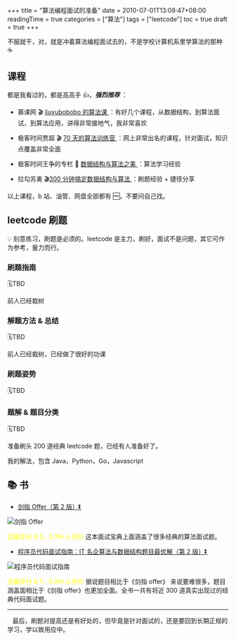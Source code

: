 +++
title = "算法编程面试的准备"
date = 2010-07-01T13:08:47+08:00
readingTime = true
categories = ["算法"]
tags = ["leetcode"]
toc = true
draft = true
+++

不服就干，对，就是冲着算法编程面试去的，不是学校计算机系里学算法的那种 ☕️

<!--more-->

## 课程

都是我看过的，都是高高手 👍，**_强烈推荐_** ：

-   慕课网 🎬 [liuyubobobo 的算法课 ](https://www.imooc.com/t/108955) ：有好几个课程，从数据结构，到算法面试，到算法应用，讲得非常接地气，我非常喜欢

-   极客时间贾超 🎬 [70 天的算法训练营 ](https://u.geekbang.org/subject/algorithm/1000343) ：网上非常出名的课程，针对面试，知识点覆盖非常全面

-   极客时间王争的专栏 📝 [数据结构与算法之美 ](https://time.geekbang.org/column/intro/126)：算法学习经验

-   拉勾苏勇 🎬[300 分钟搞定数据结构与算法 ](https://kaiwu.lagou.com/course/courseInfo.htm?courseId=3#/content) ：刷题经验 + 捷径分享

以上课程，b 站、油管、网盘全部都有 🆓，不要问自己找。

## leetcode 刷题

💡 刻意练习，刷题是必须的。leetcode 是主力，刷好，面试不是问题，其它可作为参考，量力而行。

### 刷题指南

🗓TBD

前人已经栽树

### 解题方法 & 总结

🗓TBD

前人已经栽树，已经做了很好的功课

### 刷题姿势

🗓TBD

### 题解 & 题目分类

🗓TBD

准备刷头 200 道经典 leetcode 题，已经有人准备好了。

我的解法，包含 Java，Python，Go，Javascript

## 📚 书

-   [剑指 Offer（第 2 版）⏬](https://drive.google.com/open?id=118MNIjDQGf-jAL8GOP5YSO1PPeZebBlQ)

![剑指 Offer](/images/algo/book-jian.zhi.offer.jpg)

<font color="yellow">豆瓣评分 8.3，0.7K+人评价</font> 这本面试宝典上面涵盖了很多经典的算法面试题。

-   [程序员代码面试指南：IT 名企算法与数据结构题目最优解（第 2 版）⏬](https://drive.google.com/open?id=1Vnsqij9A0SnJ2ZNlMQrf5sVvw1_OsSxJ)

![程序员代码面试指南](/images/algo/book-zuo.cheng.yun.jpeg)

<font color="yellow">豆瓣评分 8.7，0.2K+人评价</font> 据说题目相比于《剑指 offer》 来说要难很多，题目涵盖面相比于《剑指 offer》也更加全面。全书一共有将近 300 道真实出现过的经典代码面试题。

---

<i class="fas fa-map-marker-alt"></i>&nbsp;&nbsp; 最后，刷题对提高还是有好处的，但毕竟是针对面试的，还是要回到长期正规的学习，学以致用应中。
